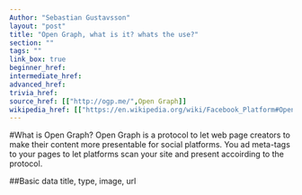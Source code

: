 ```yaml
---
Author: "Sebastian Gustavsson"
layout: "post"
title: "Open Graph, what is it? whats the use?"
section: ""
tags: ""
link_box: true
beginner_href:
intermediate_href:
advanced_href:
trivia_href:
source_href: [["http://ogp.me/",Open Graph]]
wikipedia_href: [["https://en.wikipedia.org/wiki/Facebook_Platform#Open_Graph_protocol",Open Graph a part of the Facebook Platform]]
---
```


#What is Open Graph?
Open Graph is a protocol to let web page creators to make their content more presentable for social platforms. You ad meta-tags to your pages to let platforms scan your site and present accoirding to the protocol.


##Basic data
title, type, image, url




